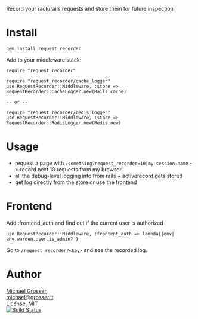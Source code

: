 Record your rack/rails requests and store them for future inspection

Install
=======

    gem install request_recorder

Add to your middleware stack:

    require "request_recorder"

    require "request_recorder/cache_logger"
    use RequestRecorder::Middleware, :store => RequestRecorder::CacheLogger.new(Rails.cache)

    -- or --

    require "request_recorder/redis_logger"
    use RequestRecorder::Middleware, :store => RequestRecorder::RedisLogger.new(Redis.new)

Usage
=====

 - request a page with `/something?request_recorder=10|my-session-name` -> record next 10 requests from my browser
 - all the debug-level logging info from rails + activerecord gets stored
 - get log directly from the store or use the frontend

Frontend
========

  Add :frontend_auth and find out if the current user is authorized

    use RequestRecorder::Middleware, :frontent_auth => lambda{|env| env.warden.user.is_admin? }

Go to `/request_recorder/<key>` and see the recorded log.

Author
======
[Michael Grosser](http://grosser.it)<br/>
michael@grosser.it<br/>
License: MIT<br/>
[![Build Status](https://travis-ci.org/grosser/request_recorder.png)](https://travis-ci.org/grosser/request_recorder)
